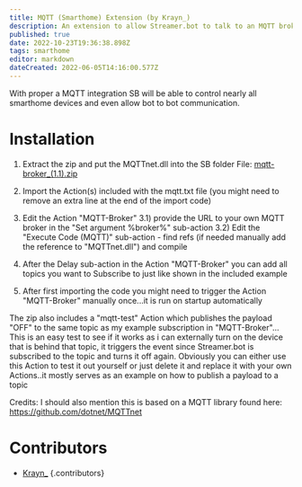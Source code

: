 ```yaml
---
title: MQTT (Smarthome) Extension (by Krayn_)
description: An extension to allow Streamer.bot to talk to an MQTT broker used in most smart home software like Home Assistant, OpenHAB, HomeSeer, etc
published: true
date: 2022-10-23T19:36:38.898Z
tags: smarthome
editor: markdown
dateCreated: 2022-06-05T14:16:00.577Z
---
```


With proper a MQTT integration SB will be able to control nearly all smarthome devices and even allow bot to bot communication.

# Installation
1) Extract the zip and put the MQTTnet.dll into the SB folder
File: [mqtt-broker_(1.1).zip](/assets/mqtt/files/mqtt-broker_(1.1).zip)

2) Import the Action(s) included with the mqtt.txt file (you might need to remove an extra line at the end of the import code)
3) Edit the Action "MQTT-Broker"
    3.1) provide the URL to your own MQTT broker in the "Set argument %broker%" sub-action
    3.2) Edit the "Execute Code (MQTT)" sub-action - find refs (if needed manually add the reference to "MQTTnet.dll") and compile
4) After the Delay sub-action in the Action "MQTT-Broker" you can add all topics you want to Subscribe to just like shown in the included example
5) After first importing the code you might need to trigger the Action "MQTT-Broker" manually once...it is run on startup automatically

The zip also includes a "mqtt-test" Action which publishes the payload "OFF" to the same topic as my example subscription in "MQTT-Broker"...
This is an easy test to see if it works as i can externally turn on the device that is behind that topic, it triggers the event since Streamer.bot is subscribed to the topic and turns it off again. Obviously you can either use this Action to test it out yourself or just delete it and replace it with your own Actions..it mostly serves as an example on how to publish a payload to a topic

Credits:
I should also mention this is based on a MQTT library found here: https://github.com/dotnet/MQTTnet

# Contributors

- [<i class="mdi mdi-twitch"></i> Krayn_](https://www.twitch.tv/Krayn_)
{.contributors}
